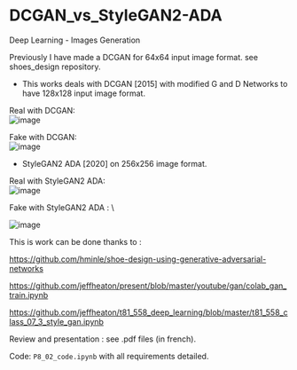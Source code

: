 # DCGAN_vs_StyleGAN2-ADA
Deep Learning - Images Generation



Previously I have made a DCGAN for 64x64 input image format. see shoes_design repository.


- This works deals with DCGAN [2015] with modified G and D Networks to have 128x128 input image format.

Real with DCGAN: \
![image](https://user-images.githubusercontent.com/46371678/142194453-acf562e7-21a8-4221-a800-3110d2930d86.png)

Fake with DCGAN: \
![image](https://user-images.githubusercontent.com/46371678/142194284-07485bd0-199c-4340-9b13-0dc57bed35fe.png)

- StyleGAN2 ADA [2020] on 256x256 image format. 

Real with StyleGAN2 ADA:  \
![image](https://user-images.githubusercontent.com/46371678/142193878-cd32391c-bc57-4322-8e6f-19cd139b29e6.png)

Fake with StyleGAN2 ADA : \

![image](https://user-images.githubusercontent.com/46371678/142195154-d92eb0e6-9852-48e6-a905-ec3bb8bac0bd.png)




This is work can be done thanks to :

https://github.com/hminle/shoe-design-using-generative-adversarial-networks

https://github.com/jeffheaton/present/blob/master/youtube/gan/colab_gan_train.ipynb

https://github.com/jeffheaton/t81_558_deep_learning/blob/master/t81_558_class_07_3_style_gan.ipynb




Review and presentation : see .pdf files (in french).

Code:  `P8_02_code.ipynb` with all requirements detailed.
